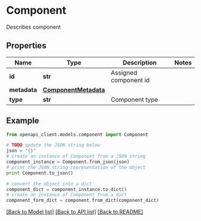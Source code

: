 # Component

Describes component

## Properties
Name | Type | Description | Notes
------------ | ------------- | ------------- | -------------
**id** | **str** | Assigned component id | 
**metadata** | [**ComponentMetadata**](ComponentMetadata.md) |  | 
**type** | **str** | Component type | 

## Example

```python
from openapi_client.models.component import Component

# TODO update the JSON string below
json = "{}"
# create an instance of Component from a JSON string
component_instance = Component.from_json(json)
# print the JSON string representation of the object
print Component.to_json()

# convert the object into a dict
component_dict = component_instance.to_dict()
# create an instance of Component from a dict
component_form_dict = component.from_dict(component_dict)
```
[[Back to Model list]](../README.md#documentation-for-models) [[Back to API list]](../README.md#documentation-for-api-endpoints) [[Back to README]](../README.md)


